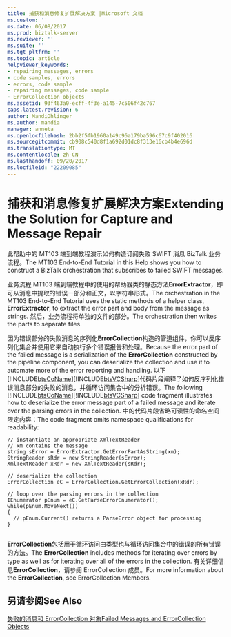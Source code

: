 ```yaml
---
title: 捕获和消息修复扩展解决方案 |Microsoft 文档
ms.custom: ''
ms.date: 06/08/2017
ms.prod: biztalk-server
ms.reviewer: ''
ms.suite: ''
ms.tgt_pltfrm: ''
ms.topic: article
helpviewer_keywords:
- repairing messages, errors
- code samples, errors
- errors, code sample
- repairing messages, code sample
- ErrorCollection objects
ms.assetid: 93f463a0-ecff-4f3e-a145-7c506f42c767
caps.latest.revision: 6
author: MandiOhlinger
ms.author: mandia
manager: anneta
ms.openlocfilehash: 2bb2f5fb1960a149c96a179ba596c67c9f402016
ms.sourcegitcommit: cb908c540d8f1a692d01dc8f313e16cb4b4e696d
ms.translationtype: MT
ms.contentlocale: zh-CN
ms.lasthandoff: 09/20/2017
ms.locfileid: "22209085"
---
```

# <a name="extending-the-solution-for-capture-and-message-repair"></a><span data-ttu-id="79415-102">捕获和消息修复扩展解决方案</span><span class="sxs-lookup"><span data-stu-id="79415-102">Extending the Solution for Capture and Message Repair</span></span>
<span data-ttu-id="79415-103">此帮助中的 MT103 端到端教程演示如何构造订阅失败 SWIFT 消息 BizTalk 业务流程。</span><span class="sxs-lookup"><span data-stu-id="79415-103">The MT103 End-to-End Tutorial in this Help shows you how to construct a BizTalk orchestration that subscribes to failed SWIFT messages.</span></span>  
  
 <span data-ttu-id="79415-104">业务流程 MT103 端到端教程中的使用的帮助器类的静态方法**ErrorExtractor**，即可从消息中提取的错误一部分和正文，以字符串形式。</span><span class="sxs-lookup"><span data-stu-id="79415-104">The orchestration in the MT103 End-to-End Tutorial uses the static methods of a helper class, **ErrorExtractor**, to extract the error part and body from the message as strings.</span></span> <span data-ttu-id="79415-105">然后，业务流程将单独的文件的部分。</span><span class="sxs-lookup"><span data-stu-id="79415-105">The orchestration then writes the parts to separate files.</span></span>  
  
 <span data-ttu-id="79415-106">因为错误部分的失败消息的序列化**ErrorCollection**构造的管道组件，你可以反序列化集合并使用它来自动执行多个错误报告和处理。</span><span class="sxs-lookup"><span data-stu-id="79415-106">Because the error part of the failed message is a serialization of the **ErrorCollection** constructed by the pipeline component, you can deserialize the collection and use it to automate more of the error reporting and handling.</span></span> <span data-ttu-id="79415-107">以下[!INCLUDE[btsCoName](../../includes/btsconame-md.md)][!INCLUDE[btsVCSharp](../../includes/btsvcsharp-md.md)]代码片段阐释了如何反序列化错误消息部分的失败的消息，并循环访问集合中的分析错误。</span><span class="sxs-lookup"><span data-stu-id="79415-107">The following [!INCLUDE[btsCoName](../../includes/btsconame-md.md)][!INCLUDE[btsVCSharp](../../includes/btsvcsharp-md.md)] code fragment illustrates how to deserialize the error message part of a failed message and iterate over the parsing errors in the collection.</span></span> <span data-ttu-id="79415-108">中的代码片段省略可读性的命名空间限定内容：</span><span class="sxs-lookup"><span data-stu-id="79415-108">The code fragment omits namespace qualifications for readability:</span></span>  
  
```  
// instantiate an appropriate XmlTextReader  
// xm contains the message  
string sError = ErrorExtractor.GetErrorPartAsString(xm);  
StringReader sRdr = new StringReader(sError);  
XmlTextReader xRdr = new XmlTextReader(sRdr);  
  
// deserialize the collection  
ErrorCollection eC = ErrorCollection.GetErrorCollection(xRdr);  
  
// loop over the parsing errors in the collection  
IEnumerator pEnum = eC.GetParseErrorEnumerator();  
while(pEnum.MoveNext())   
{  
  // pEnum.Current() returns a ParseError object for processing  
}  
  
```  
  
 <span data-ttu-id="79415-109">**ErrorCollection**包括用于循环访问由类型也与循环访问集合中的错误的所有错误的方法。</span><span class="sxs-lookup"><span data-stu-id="79415-109">The **ErrorCollection** includes methods for iterating over errors by type as well as for iterating over all of the errors in the collection.</span></span> <span data-ttu-id="79415-110">有关详细信息**ErrorCollection**，请参阅 ErrorCollection 成员。</span><span class="sxs-lookup"><span data-stu-id="79415-110">For more information about the **ErrorCollection**, see ErrorCollection Members.</span></span>  
  
## <a name="see-also"></a><span data-ttu-id="79415-111">另请参阅</span><span class="sxs-lookup"><span data-stu-id="79415-111">See Also</span></span>  
 [<span data-ttu-id="79415-112">失败的消息和 ErrorCollection 对象</span><span class="sxs-lookup"><span data-stu-id="79415-112">Failed Messages and ErrorCollection Objects</span></span>](../../adapters-and-accelerators/accelerator-swift/failed-messages-and-errorcollection-objects.md)